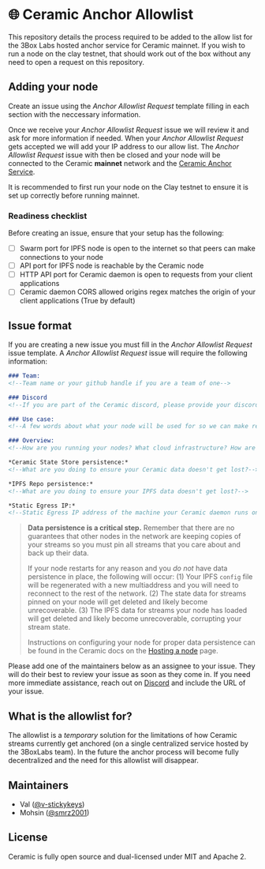 # 🌐 Ceramic Anchor Allowlist

This repository details the process required to be added to the allow list for the 3Box Labs hosted anchor service for Ceramic mainnet. If you wish to run a node on the clay testnet, that should work out of the box without any need to open a request on this repository.

## Adding your node
Create an issue using the *Anchor Allowlist Request* template filling in each section with the neccessary information. 

Once we receive your *Anchor Allowlist Request* issue we will review it and ask for more information if needed. When your *Anchor Allowlist Request* gets accepted we will add your IP address to our allow list. The *Anchor Allowlist Request* issue with then be closed and your node will be connected to the Ceramic **mainnet** network and the [Ceramic Anchor Service](https://github.com/ceramicnetwork/ceramic-anchor-service).

It is recommended to first run your node on the Clay testnet to ensure it is set up correctly before running mainnet.

### Readiness checklist
Before creating an issue, ensure that your setup has the following:
- [ ] Swarm port for IPFS node is open to the internet so that peers can make connections to your node
- [ ] API port for IPFS node is reachable by the Ceramic node 
- [ ] HTTP API port for Ceramic daemon is open to requests from your client applications
- [ ] Ceramic daemon CORS allowed origins regex matches the origin of your client applications (True by default)

## Issue format
If you are creating a new issue you must fill in the *Anchor Allowlist Request* issue template. A *Anchor Allowlist Request* issue will require the following information:

```md
### Team:
<!--Team name or your github handle if you are a team of one-->

### Discord
<!--If you are part of the Ceramic discord, please provide your discord username. ex. Bob#3312-->

### Use case:
<!--A few words about what your node will be used for so we can make recommendations for your setup-->

### Overview:
<!--How are you running your nodes? What cloud infrastructure? How are you running your IPFS node(s)?-->

*Ceramic State Store persistence:*
<!--What are you doing to ensure your Ceramic data doesn't get lost?-->

*IPFS Repo persistence:*
<!--What are you doing to ensure your IPFS data doesn't get lost?-->

*Static Egress IP:*
<!--Static Egress IP address of the machine your Ceramic daemon runs on so it can connect to the 3Box Labs hosted Ceramic Anchor Service (CAS).-->
```

> **Data persistence is a critical step.** Remember that there are no guarantees that other nodes in the network are keeping copies of your streams so you must pin all streams that you care about and back up their data.
>
> If your node restarts for any reason and you *do not* have data persistence in place, the following will occur: (1) Your IPFS `config` file will be regenerated with a new multiaddress and you will need to reconnect to the rest of the network. (2) The state data for streams pinned on your node will get deleted and likely become unrecoverable. (3) The IPFS data for streams your node has loaded will get deleted and likely become unrecoverable, corrupting your stream state.
>
> Instructions on configuring your node for proper data persistence can be found in the Ceramic docs on the [Hosting a node](https://developers.ceramic.network/run/nodes/nodes/) page.

Please add one of the maintainers below as an assignee to your issue. They will do their best to review your issue as soon as they come in. If you need more immediate assistance, reach out on [Discord](https://chat.ceramic.network) and include the URL of your issue. 

## What is the allowlist for?

The allowlist is a *temporary* solution for the limitations of how Ceramic streams currently get anchored (on a single centralized service hosted by the 3BoxLabs team). In the future the anchor process will become fully decentralized and the need for this allowlist will disappear.

## Maintainers

- Val ([@v-stickykeys](https://github.com/v-stickykeys))
- Mohsin ([@smrz2001](https://github.com/smrz2001))

## License

Ceramic is fully open source and dual-licensed under MIT and Apache 2.
